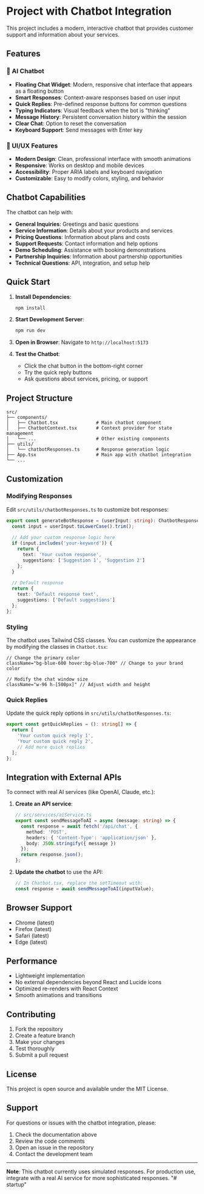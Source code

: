 # Project with Chatbot Integration

This project includes a modern, interactive chatbot that provides customer support and information about your services.

## Features

### 🤖 AI Chatbot
- **Floating Chat Widget**: Modern, responsive chat interface that appears as a floating button
- **Smart Responses**: Context-aware responses based on user input
- **Quick Replies**: Pre-defined response buttons for common questions
- **Typing Indicators**: Visual feedback when the bot is "thinking"
- **Message History**: Persistent conversation history within the session
- **Clear Chat**: Option to reset the conversation
- **Keyboard Support**: Send messages with Enter key

### 🎨 UI/UX Features
- **Modern Design**: Clean, professional interface with smooth animations
- **Responsive**: Works on desktop and mobile devices
- **Accessibility**: Proper ARIA labels and keyboard navigation
- **Customizable**: Easy to modify colors, styling, and behavior

## Chatbot Capabilities

The chatbot can help with:

- **General Inquiries**: Greetings and basic questions
- **Service Information**: Details about your products and services
- **Pricing Questions**: Information about plans and costs
- **Support Requests**: Contact information and help options
- **Demo Scheduling**: Assistance with booking demonstrations
- **Partnership Inquiries**: Information about partnership opportunities
- **Technical Questions**: API, integration, and setup help

## Quick Start

1. **Install Dependencies**:
   ```bash
   npm install
   ```

2. **Start Development Server**:
   ```bash
   npm run dev
   ```

3. **Open in Browser**:
   Navigate to `http://localhost:5173`

4. **Test the Chatbot**:
   - Click the chat button in the bottom-right corner
   - Try the quick reply buttons
   - Ask questions about services, pricing, or support

## Project Structure

```
src/
├── components/
│   ├── Chatbot.tsx              # Main chatbot component
│   ├── ChatbotContext.tsx       # Context provider for state management
│   └── ...                      # Other existing components
├── utils/
│   └── chatbotResponses.ts      # Response generation logic
├── App.tsx                      # Main app with chatbot integration
└── ...
```

## Customization

### Modifying Responses

Edit `src/utils/chatbotResponses.ts` to customize bot responses:

```typescript
export const generateBotResponse = (userInput: string): ChatbotResponse => {
  const input = userInput.toLowerCase().trim();
  
  // Add your custom response logic here
  if (input.includes('your-keyword')) {
    return {
      text: 'Your custom response',
      suggestions: ['Suggestion 1', 'Suggestion 2']
    };
  }
  
  // Default response
  return {
    text: 'Default response text',
    suggestions: ['Default suggestions']
  };
};
```

### Styling

The chatbot uses Tailwind CSS classes. You can customize the appearance by modifying the classes in `Chatbot.tsx`:

```tsx
// Change the primary color
className="bg-blue-600 hover:bg-blue-700" // Change to your brand color

// Modify the chat window size
className="w-96 h-[500px]" // Adjust width and height
```

### Quick Replies

Update the quick reply options in `src/utils/chatbotResponses.ts`:

```typescript
export const getQuickReplies = (): string[] => {
  return [
    'Your custom quick reply 1',
    'Your custom quick reply 2',
    // Add more quick replies
  ];
};
```

## Integration with External APIs

To connect with real AI services (like OpenAI, Claude, etc.):

1. **Create an API service**:
   ```typescript
   // src/services/aiService.ts
   export const sendMessageToAI = async (message: string) => {
     const response = await fetch('/api/chat', {
       method: 'POST',
       headers: { 'Content-Type': 'application/json' },
       body: JSON.stringify({ message })
     });
     return response.json();
   };
   ```

2. **Update the chatbot** to use the API:
   ```typescript
   // In Chatbot.tsx, replace the setTimeout with:
   const response = await sendMessageToAI(inputValue);
   ```

## Browser Support

- Chrome (latest)
- Firefox (latest)
- Safari (latest)
- Edge (latest)

## Performance

- Lightweight implementation
- No external dependencies beyond React and Lucide icons
- Optimized re-renders with React Context
- Smooth animations and transitions

## Contributing

1. Fork the repository
2. Create a feature branch
3. Make your changes
4. Test thoroughly
5. Submit a pull request

## License

This project is open source and available under the MIT License.

## Support

For questions or issues with the chatbot integration, please:

1. Check the documentation above
2. Review the code comments
3. Open an issue in the repository
4. Contact the development team

---

**Note**: This chatbot currently uses simulated responses. For production use, integrate with a real AI service for more sophisticated responses. "# startup" 
